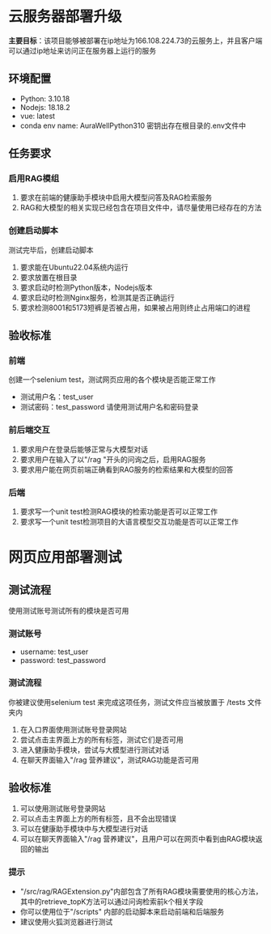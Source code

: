 # 云服务器部署升级
**主要目标**：该项目能够被部署在ip地址为166.108.224.73的云服务上，并且客户端可以通过ip地址来访问正在服务器上运行的服务
## 环境配置
* Python: 3.10.18
* Nodejs: 18.18.2
* vue: latest
* conda env name: AuraWellPython310
密钥出存在根目录的.env文件中
## 任务要求
### 启用RAG模组
1. 要求在前端的健康助手模块中启用大模型问答及RAG检索服务
2. RAG和大模型的相关实现已经包含在项目文件中，请尽量使用已经存在的方法
### 创建启动脚本
测试完毕后，创建启动脚本
1. 要求能在Ubuntu22.04系统内运行
2. 要求放置在根目录
3. 要求启动时检测Python版本，Nodejs版本
4. 要求启动时检测Nginx服务，检测其是否正确运行
5. 要求检测8001和5173短裤是否被占用，如果被占用则终止占用端口的进程
## 验收标准
### 前端
创建一个selenium test，测试网页应用的各个模块是否能正常工作
* 测试用户名：test_user
* 测试密码：test_password
请使用测试用户名和密码登录
### 前后端交互
1. 要求用户在登录后能够正常与大模型对话
2. 要求用户在输入了以"/rag "开头的问询之后，启用RAG服务
3. 要求用户能在网页前端正确看到RAG服务的检索结果和大模型的回答
### 后端
1. 要求写一个unit test检测RAG模块的检索功能是否可以正常工作
2. 要求写一个unit test检测项目的大语言模型交互功能是否可以正常工作

# 网页应用部署测试
## 测试流程
使用测试账号测试所有的模块是否可用
### 测试账号
* username: test_user
* password: test_password
### 测试流程
你被建议使用selenium test 来完成这项任务，测试文件应当被放置于 /tests 文件夹内
1. 在入口界面使用测试账号登录网站
2. 尝试点击主界面上方的所有标签，测试它们是否可用
3. 进入健康助手模块，尝试与大模型进行测试对话
4. 在聊天界面输入"/rag 营养建议"，测试RAG功能是否可用
## 验收标准
1. 可以使用测试账号登录网站
2. 可以点击主界面上方的所有标签，且不会出现错误
3. 可以在健康助手模块中与大模型进行对话
4. 可以在聊天界面输入"/rag 营养建议"，且用户可以在网页中看到由RAG模块返回的输出
### 提示
* "/src/rag/RAGExtension.py"内部包含了所有RAG模块需要使用的核心方法，其中的retrieve_topK方法可以通过问询检索前k个相关字段
* 你可以使用位于"/scripts" 内部的启动脚本来启动前端和后端服务
* 建议使用火狐浏览器进行测试